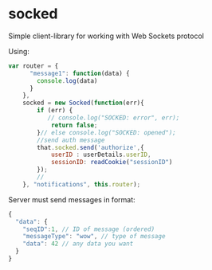 socked
======

Simple client-library for working with Web Sockets protocol

Using:

```javascript
var router = {
      "message1": function(data) {
        console.log(data)
      }
    },
    socked = new Socked(function(err){
        if (err) {
           // console.log("SOCKED: error", err);
            return false;
        }// else console.log("SOCKED: opened");
        //send auth message
        that.socked.send('authorize',{
            userID : userDetails.userID,
            sessionID: readCookie("sessionID")
        });
        //
    }, "notifications", this.router);
```


Server must send messages in format:

```javascript
{
  "data": {
    "seqID":1, // ID of message (ordered)
    "messageType": "wow", // type of message
    "data": 42 // any data you want
  }
}
```
